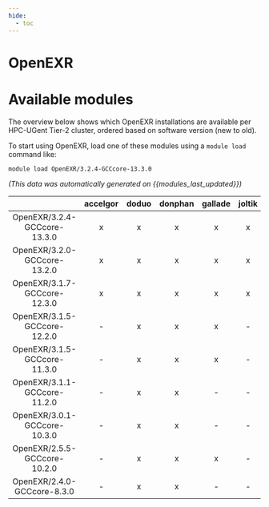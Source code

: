```yaml
---
hide:
  - toc
---
```


OpenEXR
=======

# Available modules


The overview below shows which OpenEXR installations are available per HPC-UGent Tier-2 cluster, ordered based on software version (new to old).

To start using OpenEXR, load one of these modules using a `module load` command like:

```shell
module load OpenEXR/3.2.4-GCCcore-13.3.0
```

*(This data was automatically generated on {{modules_last_updated}})*  

| |accelgor|doduo|donphan|gallade|joltik|shinx|skitty|
| :---: | :---: | :---: | :---: | :---: | :---: | :---: | :---: |
|OpenEXR/3.2.4-GCCcore-13.3.0|x|x|x|x|x|x|x|
|OpenEXR/3.2.0-GCCcore-13.2.0|x|x|x|x|x|x|x|
|OpenEXR/3.1.7-GCCcore-12.3.0|x|x|x|x|x|x|x|
|OpenEXR/3.1.5-GCCcore-12.2.0|-|x|x|x|-|-|-|
|OpenEXR/3.1.5-GCCcore-11.3.0|-|x|x|x|-|x|-|
|OpenEXR/3.1.1-GCCcore-11.2.0|-|x|x|-|-|-|-|
|OpenEXR/3.0.1-GCCcore-10.3.0|-|x|x|-|-|-|-|
|OpenEXR/2.5.5-GCCcore-10.2.0|-|x|x|x|-|-|-|
|OpenEXR/2.4.0-GCCcore-8.3.0|-|x|x|-|-|-|-|
